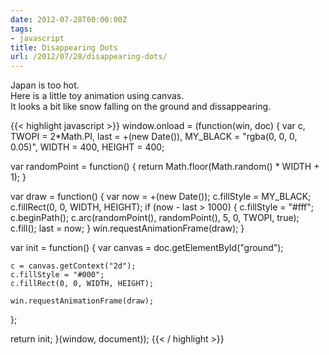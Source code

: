 ```yaml
---
date: 2012-07-28T00:00:00Z
tags:
- javascript
title: Disappearing Dots
url: /2012/07/28/disappearing-dots/
---
```


Japan is too hot.  
Here is a little toy animation using canvas.  
It looks a bit like snow falling on the ground and dissappearing.  

<canvas id="ground" width="400" height="400" style="margin: 15px;"> </canvas>

{{< highlight javascript >}}
window.onload = (function(win, doc) {
  var c,
      TWOPI = 2*Math.PI, 
      last = +(new Date()),
      MY_BLACK = "rgba(0, 0, 0, 0.05)",
      WIDTH = 400,
      HEIGHT = 400;

  var randomPoint = function() {
    return Math.floor(Math.random() * WIDTH  + 1);
  }

  var draw = function() {
    var now = +(new Date());
    c.fillStyle = MY_BLACK;
    c.fillRect(0, 0, WIDTH, HEIGHT);
    if (now - last > 1000) {
      c.fillStyle = "#fff";
      c.beginPath();
      c.arc(randomPoint(), randomPoint(), 5, 0, TWOPI, true);
      c.fill();
      last = now;
    }
    win.requestAnimationFrame(draw);
  }

  var init = function() {
    var canvas = doc.getElementById("ground");

    c = canvas.getContext("2d");
    c.fillStyle = "#000";
    c.fillRect(0, 0, WIDTH, HEIGHT);

    win.requestAnimationFrame(draw);
  };

  return init;
}(window, document));
{{< / highlight >}}

<script src="/assets/javascripts/disappearing_dots.js" type="text/javascript"> </script>
